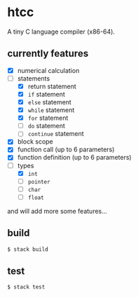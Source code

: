 # htcc

A tiny C language compiler (x86-64).

## currently features

- [x] numerical calculation
- [ ] statements
    - [x] return statement
    - [x] `if` statement
    - [x] `else` statement
    - [x] `while` statement
    - [x] `for` statement
    - [ ] `do` statement
    - [ ] `continue` statement
- [x] block scope
- [x] function call (up to 6 parameters)
- [x] function definition (up to 6 parameters)
- [ ] types
    - [x] `int`
    - [ ] `pointer`
    - [ ] `char`
    - [ ] `float`

and will add more some features...

## build

```sh
$ stack build
```

## test

```sh
$ stack test
```
